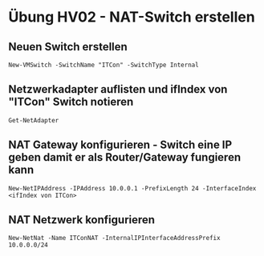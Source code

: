 # Übung HV02 - NAT-Switch erstellen

## Neuen Switch erstellen
    New-VMSwitch -SwitchName "ITCon" -SwitchType Internal

## Netzwerkadapter auflisten und ifIndex von "ITCon" Switch notieren
    Get-NetAdapter

## NAT Gateway konfigurieren - Switch eine IP geben damit er als Router/Gateway fungieren kann
    New-NetIPAddress -IPAddress 10.0.0.1 -PrefixLength 24 -InterfaceIndex <ifIndex von ITCon>

## NAT Netzwerk konfigurieren
    New-NetNat -Name ITConNAT -InternalIPInterfaceAddressPrefix 10.0.0.0/24
